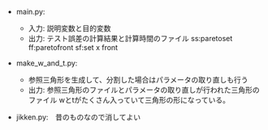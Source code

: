 - main.py:
  - 入力: 説明変数と目的変数
  - 出力: テスト誤差の計算結果と計算時間のファイル ss:paretoset ff:paretofront sf:set x front

- make_w_and_t.py:
  - 参照三角形を生成して、分割した場合はパラメータの取り直しも行う
  - 出力: 参照三角形のファイルとパラメータの取り直しが行われた三角形のファイル
    wとtがたくさん入っていて三角形の形になっている。

- jikken.py:　昔のものなので消してよい

